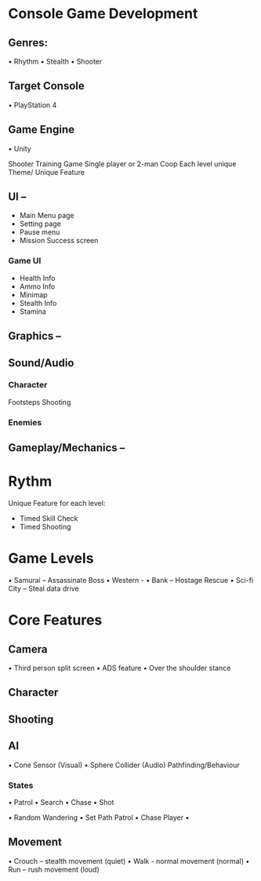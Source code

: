 # Console Game Development
## Genres:
•	Rhythm 
•	Stealth
•	Shooter
## Target Console
•	PlayStation 4
## Game Engine
•	Unity

Shooter Training Game 
Single player or 2-man Coop
Each level unique Theme/ Unique Feature

## UI –
- Main Menu page
- Setting page
- Pause menu
- Mission Success screen

### Game UI
- Health Info
- Ammo Info
- Minimap 
- Stealth Info
- Stamina 

## Graphics –

## Sound/Audio 
### Character
Footsteps
Shooting
### Enemies

## Gameplay/Mechanics –

# Rythm
Unique Feature for each level:
- Timed Skill Check
- Timed Shooting


# Game Levels
•	Samurai – Assassinate Boss
•	Western - 
•	Bank – Hostage Rescue
•	Sci-fi City – Steal data drive



# Core Features
## Camera
•	Third person split screen
•	ADS feature
•	Over the shoulder stance
## Character

## Shooting

## AI 
•	Cone Sensor (Visual)
•	Sphere Collider (Audio)
Pathfinding/Behaviour
### States
•	Patrol
•	Search
•	Chase
•	Shot

•	Random Wandering
•	Set Path Patrol
•	Chase Player
•	
## Movement
•	Crouch – stealth movement (quiet)
•	Walk - normal movement (normal)
•	Run – rush movement (loud)
